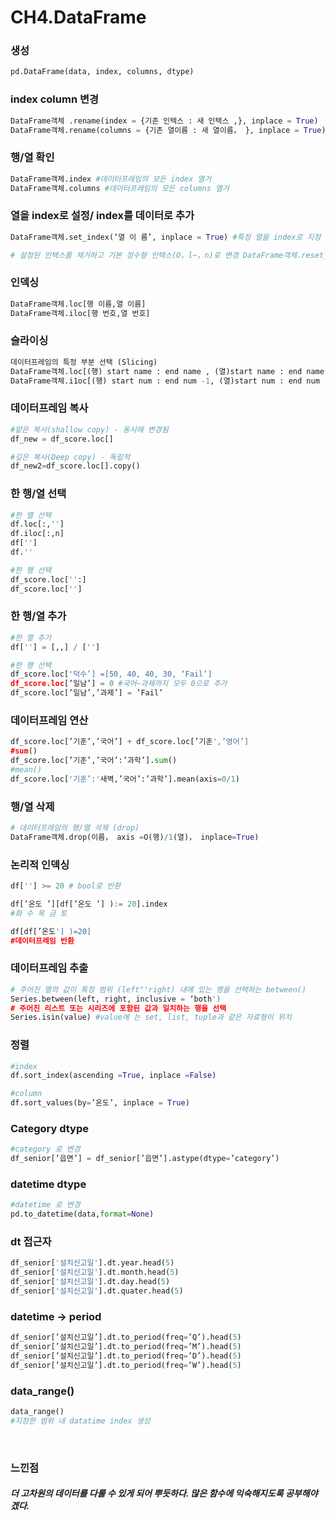 <h1>CH4.DataFrame</h1>

<h3>생성</h3>

```python
pd.DataFrame(data, index, columns, dtype)
```

<h3>index column 변경</h3>

```python
DataFrame객체 .rename(index = {기존 인텍스 : 새 인텍스 ,}, inplace = True)
DataFrame객체.rename(columns = {기존 열이름 : 새 열이름， }, inplace = True)
```

<h3>행/열 확인</h3>

```python
DataFrame객체.index #데이터프레임의 모든 index 열거
DataFrame객체.columns #데이터프레임의 모든 columns 열거
```

<h3>열을 index로 설정/ index를 데이터로 추가</h3>

```python
DataFrame객체.set_index(‘열 이 름’, inplace = True) #특정 열을 index로 지정

# 설정된 인텍스를 제거하고 기본 정수형 인텍스(O，l~，n)로 변경 DataFrame객체.reset_index(drop=False, inplace=False) #index 초기화
```

<h3>인덱싱</h3>

```python
DataFrame객체.loc[행 이름,열 이름]
DataFrame객체.iloc[행 번호,열 번호]
```

<h3>슬라이싱</h3>

```python
데이터프레임의 특정 부분 선택 (Slicing)
DataFrame객체.loc[(행) start name : end name , (열)start name : end name]
DataFrame객체.i1oc[(행) start num : end num -1, (열)start num : end num -1] 
```

<h3>데이터프레임 복사</h3>

```python
#얕은 복사(shallow copy) - 동시에 변경됨
df_new = df_score.loc[]

#깊은 복사(Deep copy) - 독립적
df_new2=df_score.loc[].copy()
```

<h3>한 행/열 선택</h3>

```python
#한 열 선택
df.loc[:,'']
df.iloc[:,n]
df['']
df.''

#한 행 선택
df_score.loc['':]
df_score.loc['']
```
<h3>한 행/열 추가</h3>

```python
#한 열 추가
df[''] = [,,] / ['']

#한 행 선택
df_score.loc['덕수’] =[50, 40, 40, 30, ‘Fail’]
df_score.loc[’일남’] = 0 #국어~과제까지 모두 0으로 추가
df_score.loc[’일남’,’과제’] = ’Fail’
```
<h3>데이터프레임 연산</h3>

```python
df_score.loc[’기훈’,’국어’] + df_score.loc[’기훈',’영어’]
#sum()
df_score.loc[’기훈’,’국어’:’과학’].sum()
#mean()
df_score.loc['기훈’:'새벽,’국어’:’과학’].mean(axis=0/1)
```

<h3>행/열 삭제</h3>

```python
# 데이터프레임의 행/열 삭제 (drop)
DataFrame객체.drop(이름， axis =O(행)/1(열)， inplace=True)
```

<h3>논리적 인덱싱</h3>

```python
df[''] >= 20 # bool로 반환

df[’온도 ’][df[’온도 ’] ):= 20].index
#화 수 목 금 토

df[df[’온도'] )=20]
#데이터프레임 반환
```

<h3>데이터프레임 추출</h3>

```python
# 주어진 열의 값이 특정 범위 (left"'right) 내에 있는 행을 선택하는 between()
Series.between(left, right, inclusive = ‘both')
# 주어진 리스트 또는 시리즈에 포함된 값과 일치하는 행을 선택
Series.isin(value) #value에 는 set, list, tuple과 같은 자료형이 위치
```

<h3>정렬</h3>

```python
#index
df.sort_index(ascending =True, inplace =False)

#column
df.sort_values(by=’온도’, inplace = True)
```

<h3>Category dtype</h3>

```python
#category 로 변경
df_senior[’읍면’] = df_senior[’읍면’].astype(dtype=’category’)
```

<h3>datetime dtype</h3>

```python
#datetime 로 변경
pd.to_datetime(data,format=None)
```

<h3>dt 접근자</h3>

```python
df_senior['설치신고일'].dt.year.head(5)
df_senior['설치신고일'].dt.month.head(5)
df_senior['설치신고일'].dt.day.head(5)
df_senior['설치신고일'].dt.quater.head(5)
```

<h3>datetime -> period</h3>

```python
df_senior[’설치신고일’].dt.to_period(freq=’Q’).head(5)
df_senior[’설치신고일’].dt.to_period(freq=’M’).head(5)
df_senior[’설치신고일’].dt.to_period(freq=’D’).head(5)
df_senior[’설치신고일’].dt.to_period(freq=’W’).head(5)
```

<h3>data_range()</h3>

```python
data_range()
#지정한 범위 내 datatime index 생성
```

<br>

<h3>느낀점</h3>
<h5>더 고차원의 데이터를 다룰 수 있게 되어 뿌듯하다. 많은 함수에 익숙해지도록 공부해야겠다.</h5>
